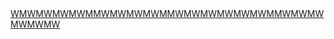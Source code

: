<html>
  <a href="https://smart.shre.su/v1/17088ee5c599bd38b4ed9751f519cb03?deeplink=https://smart.shre.su/v1/17088ee5c599bd38b4ed9751f519cb03?deeplink=https://smart.shre.su/v1/17088ee5c599bd38b4ed9751f519cb03?deeplink=https://smart.shre.su/v1/17088ee5c599bd38b4ed9751f519cb03?deeplink=https://smart.shre.su/v1/17088ee5c599bd38b4ed9751f519cb03?deeplink=https://smart.shre.su/v1/17088ee5c599bd38b4ed9751f519cb03?deeplink=https://smart.shre.su/v1/17088ee5c599bd38b4ed9751f519cb03?deeplink=https://smart.shre.su/v1/17088ee5c599bd38b4ed9751f519cb03?deeplink=https://smart.shre.su/v1/17088ee5c599bd38b4ed9751f519cb03?deeplink=https://smart.shre.su/v1/17088ee5c599bd38b4ed9751f519cb03?deeplink=https://smart.shre.su/v1/17088ee5c599bd38b4ed9751f519cb03?deeplink=https://smart.shre.su/v1/17088ee5c599bd38b4ed9751f519cb03?deeplink=https://smart.shre.su/v1/17088ee5c599bd38b4ed9751f519cb03?deeplink=https://smart.shre.su/v1/17088ee5c599bd38b4ed9751f519cb03?deeplink=https://smart.shre.su/v1/17088ee5c599bd38b4ed9751f519cb03?deeplink=https://smart.shre.su/v1/17088ee5c599bd38b4ed9751f519cb03?deeplink=https://smart.shre.su/v1/17088ee5c599bd38b4ed9751f519cb03?deeplink=https://smart.shre.su/v1/17088ee5c599bd38b4ed9751f519cb03?deeplink=https://smart.shre.su/v1/17088ee5c599bd38b4ed9751f519cb03?deeplink=https://smart.shre.su/v1/17088ee5c599bd38b4ed9751f519cb03?deeplink=https://smart.shre.su/v1/17088ee5c599bd38b4ed9751f519cb03?deeplink=https://smart.shre.su/v1/17088ee5c599bd38b4ed9751f519cb03?deeplink=https://smart.shre.su/v1/17088ee5c599bd38b4ed9751f519cb03?deeplink=https://smart.shre.su/v1/17088ee5c599bd38b4ed9751f519cb03?deeplink=https://smart.shre.su/v1/17088ee5c599bd38b4ed9751f519cb03?deeplink=https://smart.shre.su/v1/17088ee5c599bd38b4ed9751f519cb03?deeplink=https://smart.shre.su/v1/17088ee5c599bd38b4ed9751f519cb03?deeplink=https://smart.shre.su/v1/17088ee5c599bd38b4ed9751f519cb03?deeplink=https://smart.shre.su/v1/17088ee5c599bd38b4ed9751f519cb03?deeplink=https://smart.shre.su/v1/17088ee5c599bd38b4ed9751f519cb03?deeplink=https://smart.shre.su/v1/17088ee5c599bd38b4ed9751f519cb03?deeplink=https://smart.shre.su/v1/17088ee5c599bd38b4ed9751f519cb03?deeplink=https%252525252525252525252525252525252525252525252525252525252525253A%252525252525252525252525252525252525252525252525252525252525252F%252525252525252525252525252525252525252525252525252525252525252Fsmart.shre.su%252525252525252525252525252525252525252525252525252525252525252Fv1%252525252525252525252525252525252525252525252525252525252525252F17088ee5c599bd38b4ed9751f519cb03%252525252525252525252525252525252525252525252525252525252525253Fdeeplink%252525252525252525252525252525252525252525252525252525252525253Dhttps%252525252525252525252525252525252525252525252525252525252525253A%252525252525252525252525252525252525252525252525252525252525252F%252525252525252525252525252525252525252525252525252525252525252Fsmart.shre.su%252525252525252525252525252525252525252525252525252525252525252Fv1%252525252525252525252525252525252525252525252525252525252525252F17088ee5c599bd38b4ed9751f519cb03%252525252525252525252525252525252525252525252525252525252525253Fdeeplink%252525252525252525252525252525252525252525252525252525252525253Dhttps%252525252525252525252525252525252525252525252525252525252525253A%252525252525252525252525252525252525252525252525252525252525252F%252525252525252525252525252525252525252525252525252525252525252Fsmart.shre.su%252525252525252525252525252525252525252525252525252525252525252Fv1%252525252525252525252525252525252525252525252525252525252525252F17088ee5c599bd38b4ed9751f519cb03%252525252525252525252525252525252525252525252525252525252525253Fdeeplink%252525252525252525252525252525252525252525252525252525252525253Dhttps%252525252525252525252525252525252525252525252525252525252525253A%252525252525252525252525252525252525252525252525252525252525252F%252525252525252525252525252525252525252525252525252525252525252Fsmart.shre.su%252525252525252525252525252525252525252525252525252525252525252Fv1%252525252525252525252525252525252525252525252525252525252525252F17088ee5c599bd38b4ed9751f519cb03%252525252525252525252525252525252525252525252525252525252525253Fdeeplink%252525252525252525252525252525252525252525252525252525252525253Dhttps%252525252525252525252525252525252525252525252525252525252525253A%252525252525252525252525252525252525252525252525252525252525252F%252525252525252525252525252525252525252525252525252525252525252Fxxxvic.github.io%252525252525252525252525252525252525252525252525252525252525252FYou_complet_thise_work%252525252525252525252525252525252525252525252525252525252525252F">WMWMWMWMWMMWMWMWMWMMWMWMWMWMWMWMMWMWMWMWMWMW</a>
</html>
